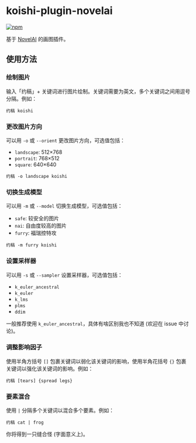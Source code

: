 # koishi-plugin-novelai

[![npm](https://img.shields.io/npm/v/koishi-plugin-novelai?style=flat-square)](https://www.npmjs.com/package/koishi-plugin-novelai)

基于 [NovelAI](https://novelai.net/) 的画图插件。

## 使用方法

### 绘制图片

输入「约稿」+ 关键词进行图片绘制。关键词需要为英文，多个关键词之间用逗号分隔。例如：

```
约稿 koishi
```

### 更改图片方向

可以用 `-o` 或 `--orient` 更改图片方向，可选值包括：

- `landscape`: 512×768
- `portrait`: 768×512
- `square`: 640×640

```
约稿 -o landscape koishi
```

### 切换生成模型

可以用 `-m` 或 `--model` 切换生成模型，可选值包括：

- `safe`: 较安全的图片
- `nai`: 自由度较高的图片
- `furry`: 福瑞控特攻

```
约稿 -m furry koishi
```

### 设置采样器

可以用 `-s` 或 `--sampler` 设置采样器，可选值包括：

- `k_euler_ancestral`
- `k_euler`
- `k_lms`
- `plms`
- `ddim`

一般推荐使用 `k_euler_ancestral`，具体有啥区别我也不知道 (欢迎在 issue 中讨论)。

### 调整影响因子

使用半角方括号 `[]` 包裹关键词以弱化该关键词的影响，使用半角花括号 `{}` 包裹关键词以强化该关键词的影响。例如：

```
约稿 [tears] {spread legs}
```

### 要素混合

使用 `|` 分隔多个关键词以混合多个要素。例如：

```
约稿 cat | frog
```

你将得到一只缝合怪 (字面意义上)。
